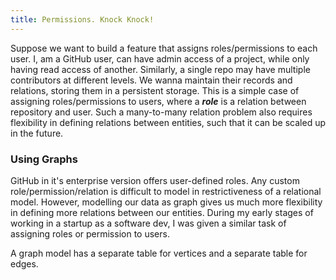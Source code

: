 ```yaml
---
title: Permissions. Knock Knock!
---
```


Suppose we want to build a feature that assigns roles/permissions to each user. I, am a GitHub user, can have admin access of a project, while only having read access of another. Similarly, a single repo may have multiple contributors at different levels. We wanna maintain their records and relations, storing them in a persistent storage.
This is a simple case of assigning roles/permissions to users, where a ***role*** is a relation between repository and user.
Such a many-to-many relation problem also requires flexibility in defining relations between entities, such that it can be scaled up in the future.

### Using Graphs

GitHub in it's enterprise version offers user-defined roles. Any custom role/permission/relation is difficult to model in restrictiveness of a relational model.
However, modelling our data as graph gives us much more flexibility in defining more relations between our entities.
During my early stages of working in a startup as a software dev, I was given a similar task of assigning roles or permission to users.

A graph model has a separate table for vertices and a separate table for edges.
 